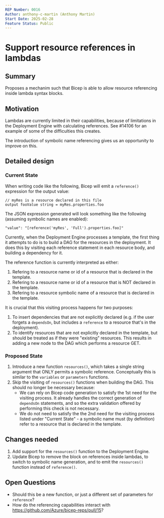 ```yaml
---
REP Number: 0016
Author: anthony-c-martin (Anthony Martin)
Start Date: 2025-02-28
Feature Status: Public
---
```


# Support resource references in lambdas

## Summary

Proposes a mechanim such that Bicep is able to allow resource referencing inside lambda syntax blocks.

## Motivation

Lambdas are currently limited in their capabilities, because of limitations in the Deployment Engine with calculating references. See #14106 for an example of some of the difficulties this creates.

The introduction of symbolic name referencing gives us an opportunity to improve on this.

## Detailed design

### Current State
When writing code like the following, Bicep will emit a `reference()` expression for the output value:
```bicep
// myRes is a resource declared in this file
output fooValue string = myRes.properties.foo
```

The JSON expression generated will look something like the following (assuming symbolic names are enabled):
```
"value": "[reference('myRes', 'Full').properties.foo]"
```

Currently, when the Deployment Engine processes a template, the first thing it attempts to do is to build a DAG for the resources in the deployment. It does this by visiting each reference statement in each resource body, and building a dependency for it.

The reference function is currently interpreted as either:
1. Refering to a resource name or id of a resource that is declared in the template.
1. Refering to a resource name or id of a resource that is NOT declared in the template.
1. Refering to a resource symbolic name of a resource that is declared in the template.

It is crucial that this visiting process happens for two purposes:
1. To insert dependencies that are not explicitly declared (e.g. if the user forgets a `dependsOn`, but includes a `reference` to a resource that's in the deployment).
1. To identify resources that are not explicitly declared in the template, but should be treated as if they were "existing" resources. This results in adding a new node to the DAG which performs a resource GET.

### Proposed State

1. Introduce a new function `resources()`, which takes a single string argument that ONLY permits a symbolic reference. Conceptually this is similar to the `variables` or `parameters` functions.
1. Skip the visiting of `resources()` functions when building the DAG. This should no longer be necessary because:
    * We can rely on Bicep code generation to satisfy the 1st need for the visiting process. It already handles the correct generation of `dependsOn` statements, and so the extra validation offered by performing this check is not necessary.
    * We do not need to satisfy the the 2nd need for the visiting process listed under "Current State" - a symbolic name must (by definition) refer to a resource that is declared in the template.

## Changes needed
1. Add support for the `resources()` function to the Deployment Engine.
1. Update Bicep to remove the block on references inside lambdas, to switch to symbolic name generation, and to emit the `resources()` function instead of `reference()`.

## Open Questions
- Should this be a new function, or just a different set of parameters for `reference`?
- How do the referencing capabilities interact with https://github.com/Azure/bicep-reps/pull/15?
